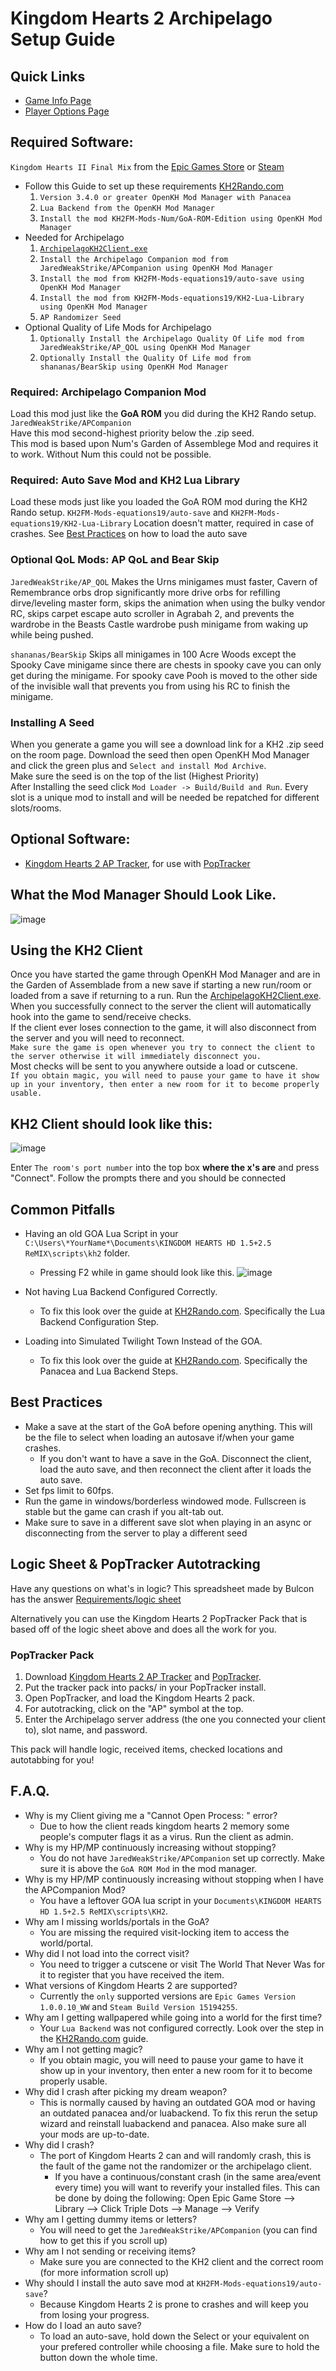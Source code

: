 # Kingdom Hearts 2 Archipelago Setup Guide

<h2 style="text-transform:none";>Quick Links</h2>

- [Game Info Page](../../../../games/Kingdom%20Hearts%202/info/en)
- [Player Options Page](../../../../games/Kingdom%20Hearts%202/player-options)

<h2 style="text-transform:none";>Required Software:</h2>

`Kingdom Hearts II Final Mix` from the [Epic Games Store](https://store.epicgames.com/en-US/discover/kingdom-hearts) or [Steam](https://store.steampowered.com/app/2552430/KINGDOM_HEARTS_HD_1525_ReMIX/)

- Follow this Guide to set up these requirements [KH2Rando.com](https://tommadness.github.io/KH2Randomizer/setup/Panacea-ModLoader/)
    1. `Version 3.4.0 or greater OpenKH Mod Manager with Panacea`
    2. `Lua Backend from the OpenKH Mod Manager`
    3. `Install the mod KH2FM-Mods-Num/GoA-ROM-Edition using OpenKH Mod Manager`
- Needed for Archipelago 
    1. [`ArchipelagoKH2Client.exe`](https://github.com/ArchipelagoMW/Archipelago/releases)
    2. `Install the Archipelago Companion mod from JaredWeakStrike/APCompanion using OpenKH Mod Manager`
    3. `Install the mod from KH2FM-Mods-equations19/auto-save using OpenKH Mod Manager`
    4. `Install the mod from KH2FM-Mods-equations19/KH2-Lua-Library using OpenKH Mod Manager`
    5. `AP Randomizer Seed`
- Optional Quality of Life Mods for Archipelago
    1. `Optionally Install the Archipelago Quality Of Life mod from JaredWeakStrike/AP_QOL using OpenKH Mod Manager`
    2. `Optionally Install the Quality Of Life mod from shananas/BearSkip using OpenKH Mod Manager`

<h3 style="text-transform:none";>Required: Archipelago Companion Mod</h3>

Load this mod just like the <b>GoA ROM</b> you did during the KH2 Rando setup. `JaredWeakStrike/APCompanion`<br> 
Have this mod second-highest priority below the .zip seed.<br>
This mod is based upon Num's Garden of Assemblege Mod and requires it to work. Without Num this could not be possible. 

<h3 style="text-transform:none";>Required: Auto Save Mod and KH2 Lua Library</h3>

Load these mods just like you loaded the GoA ROM mod during the KH2 Rando setup. `KH2FM-Mods-equations19/auto-save` and `KH2FM-Mods-equations19/KH2-Lua-Library` Location doesn't matter, required in case of crashes. See [Best Practices](en#best-practices) on how to load the auto save

<h3 style="text-transform:none";>Optional QoL Mods: AP QoL and Bear Skip</h3>

`JaredWeakStrike/AP_QOL` Makes the Urns minigames must faster, Cavern of Remembrance orbs drop significantly more drive orbs for refilling dirve/leveling master form, skips the animation when using the bulky vendor RC, skips carpet escape auto scroller in Agrabah 2, and prevents the wardrobe in the Beasts Castle wardrobe push minigame from waking up while being pushed.

`shananas/BearSkip` Skips all minigames in 100 Acre Woods except the Spooky Cave minigame since there are chests in spooky cave you can only get during the minigame. For spooky cave Pooh is moved to the other side of the invisible wall that prevents you from using his RC to finish the minigame.

<h3 style="text-transform:none";>Installing A Seed</h3>

When you generate a game you will see a download link for a KH2 .zip seed on the room page. Download the seed then open OpenKH Mod Manager and click the green plus and `Select and install Mod Archive`.<br>
Make sure the seed is on the top of the list (Highest Priority)<br>
After Installing the seed click `Mod Loader -> Build/Build and Run`. Every slot is a unique mod to install and will be needed be repatched for different slots/rooms.

<h2 style="text-transform:none";>Optional Software:</h2>

- [Kingdom Hearts 2 AP Tracker](https://github.com/palex00/kh2-ap-tracker/releases/latest/), for use with
[PopTracker](https://github.com/black-sliver/PopTracker/releases)

<h2 style="text-transform:none";>What the Mod Manager Should Look Like.</h2>

![image](https://i.imgur.com/Si4oZ8w.png)


<h2 style="text-transform:none";>Using the KH2 Client</h2>

Once you have started the game through OpenKH Mod Manager and are in the Garden of Assemblade from a new save if starting a new run/room or loaded from a save if returning to a run. Run the [ArchipelagoKH2Client.exe](https://github.com/ArchipelagoMW/Archipelago/releases).<br>
When you successfully connect to the server the client will automatically hook into the game to send/receive checks. <br>
If the client ever loses connection to the game, it will also disconnect from the server and you will need to reconnect.<br> 
`Make sure the game is open whenever you try to connect the client to the server otherwise it will immediately disconnect you.`<br>
Most checks will be sent to you anywhere outside a load or cutscene.<br>
`If you obtain magic, you will need to pause your game to have it show up in your inventory, then enter a new room for it to become properly usable.`

<h2 style="text-transform:none";>KH2 Client should look like this: </h2>

![image](https://i.imgur.com/qP6CmV8.png)

Enter `The room's port number` into the top box <b> where the x's are</b> and press "Connect". Follow the prompts there and you should be connected

<h2 style="text-transform:none";>Common Pitfalls</h2>

- Having an old GOA Lua Script in your `C:\Users\*YourName*\Documents\KINGDOM HEARTS HD 1.5+2.5 ReMIX\scripts\kh2` folder.
    - Pressing F2 while in game should look like this. ![image](https://i.imgur.com/ABSdtPC.png)
- Not having Lua Backend Configured Correctly.
    - To fix this look over the guide at [KH2Rando.com](https://tommadness.github.io/KH2Randomizer/setup/Panacea-ModLoader/). Specifically the Lua Backend Configuration Step.

- Loading into Simulated Twilight Town Instead of the GOA.
    - To fix this look over the guide at [KH2Rando.com](https://tommadness.github.io/KH2Randomizer/setup/Panacea-ModLoader/). Specifically the Panacea and Lua Backend Steps.

<h2 style="text-transform:none"; >Best Practices</h2>

- Make a save at the start of the GoA before opening anything. This will be the file to select when loading an autosave if/when your game crashes.
    - If you don't want to have a save in the GoA. Disconnect the client, load the auto save, and then reconnect the client after it loads the auto save.
- Set fps limit to 60fps.
- Run the game in windows/borderless windowed mode. Fullscreen is stable but the game can crash if you alt-tab out.
- Make sure to save in a different save slot when playing in an async or disconnecting from the server to play a different seed

<h2 style="text-transform:none";>Logic Sheet & PopTracker Autotracking</h2>

Have any questions on what's in logic? This spreadsheet made by Bulcon has the answer [Requirements/logic sheet](https://docs.google.com/spreadsheets/d/1nNi8ohEs1fv-sDQQRaP45o6NoRcMlLJsGckBonweDMY/edit?usp=sharing)

Alternatively you can use the Kingdom Hearts 2 PopTracker Pack that is based off of the logic sheet above and does all the work for you.

<h3 style="text-transform:none";>PopTracker Pack</h3>

1. Download [Kingdom Hearts 2 AP Tracker](https://github.com/palex00/kh2-ap-tracker/releases/latest/) and
[PopTracker](https://github.com/black-sliver/PopTracker/releases).
2. Put the tracker pack into packs/ in your PopTracker install.
3. Open PopTracker, and load the Kingdom Hearts 2 pack.
4. For autotracking, click on the "AP" symbol at the top.
5. Enter the Archipelago server address (the one you connected your client to), slot name, and password.

This pack will handle logic, received items, checked locations and autotabbing for you!


<h2 style="text-transform:none";>F.A.Q.</h2>

- Why is my Client giving me a "Cannot Open Process: " error?
    - Due to how the client reads kingdom hearts 2 memory some people's computer flags it as a virus. Run the client as admin.
- Why is my HP/MP continuously increasing without stopping?
    - You do not have `JaredWeakStrike/APCompanion` set up correctly. Make sure it is above the `GoA ROM Mod` in the mod manager.
- Why is my HP/MP continuously increasing without stopping when I have the APCompanion Mod?
    - You have a leftover GOA lua script in your `Documents\KINGDOM HEARTS HD 1.5+2.5 ReMIX\scripts\KH2`.
- Why am I missing worlds/portals in the GoA?
    - You are missing the required visit-locking item to access the world/portal.
- Why did I not load into the correct visit?
    - You need to trigger a cutscene or visit The World That Never Was for it to register that you have received the item.
- What versions of Kingdom Hearts 2 are supported?
    - Currently the `only` supported versions are `Epic Games Version 1.0.0.10_WW` and `Steam Build Version 15194255`.
- Why am I getting wallpapered while going into a world for the first time?
    - Your `Lua Backend` was not configured correctly. Look over the step in the [KH2Rando.com](https://tommadness.github.io/KH2Randomizer/setup/Panacea-ModLoader/) guide.
- Why am I not getting magic?
    - If you obtain magic, you will need to pause your game to have it show up in your inventory, then enter a new room for it to become properly usable.
- Why did I crash after picking my dream weapon?
    - This is normally caused by having an outdated GOA mod or having an outdated panacea and/or luabackend. To fix this rerun the setup wizard and reinstall luabackend and panacea. Also make sure all your mods are up-to-date.
- Why did I crash?
    - The port of Kingdom Hearts 2 can and will randomly crash, this is the fault of the game not the randomizer or the archipelago client.
      - If you have a continuous/constant crash (in the same area/event every time) you will want to reverify your installed files. This can be done by doing the following: Open Epic Game Store --> Library --> Click Triple Dots --> Manage --> Verify
- Why am I getting dummy items or letters?
    - You will need to get the `JaredWeakStrike/APCompanion` (you can find how to get this if you scroll up)
- Why am I not sending or receiving items?
    - Make sure you are connected to the KH2 client and the correct room (for more information scroll up)
- Why should I install the auto save mod at `KH2FM-Mods-equations19/auto-save`?
    - Because Kingdom Hearts 2 is prone to crashes and will keep you from losing your progress.
- How do I load an auto save?
    - To load an auto-save, hold down the Select or your equivalent on your prefered controller while choosing a file. Make sure to hold the button down the whole time.
